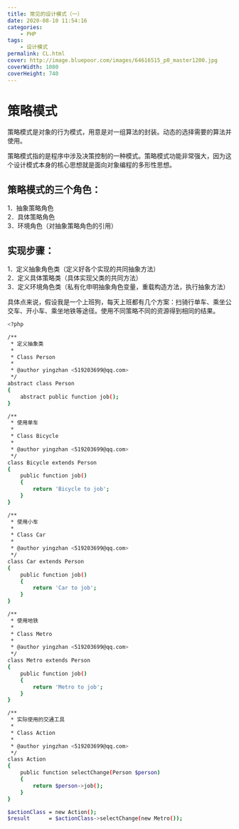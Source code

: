 ```yaml
---
title: 常见的设计模式（一）
date: 2020-08-10 11:54:16
categories:
    - PHP
tags:
    - 设计模式
permalink: CL.html
cover: http://image.bluepoor.com/images/64616515_p0_master1200.jpg
coverWidth: 1080
coverHeight: 740
---
```

# 策略模式


策略模式是对象的行为模式，用意是对一组算法的封装。动态的选择需要的算法并使用。

策略模式指的是程序中涉及决策控制的一种模式。策略模式功能非常强大，因为这个设计模式本身的核心思想就是面向对象编程的多形性思想。

<!--more-->

## 策略模式的三个角色：
1．抽象策略角色  
2．具体策略角色  
3．环境角色（对抽象策略角色的引用）

## 实现步骤：
1．定义抽象角色类（定义好各个实现的共同抽象方法）  
2．定义具体策略类（具体实现父类的共同方法）  
3．定义环境角色类（私有化申明抽象角色变量，重载构造方法，执行抽象方法）  

具体点来说，假设我是一个上班狗，每天上班都有几个方案：扫骑行单车、乘坐公交车、开小车、乘坐地铁等途径。使用不同策略不同的资源得到相同的结果。

```bash
<?php

/**
 * 定义抽象类
 *
 * Class Person
 *
 * @author yingzhan <519203699@qq.com>
 */
abstract class Person
{
    abstract public function job();
}

/**
 * 使用单车
 *
 * Class Bicycle
 *
 * @author yingzhan <519203699@qq.com>
 */
class Bicycle extends Person
{
    public function job()
    {
        return 'Bicycle to job';
    }
}

/**
 * 使用小车
 *
 * Class Car
 *
 * @author yingzhan <519203699@qq.com>
 */
class Car extends Person
{
    public function job()
    {
        return 'Car to job';
    }
}

/**
 * 使用地铁
 *
 * Class Metro
 *
 * @author yingzhan <519203699@qq.com>
 */
class Metro extends Person
{
    public function job()
    {
        return 'Metro to job';
    }
}

/**
 * 实际使用的交通工具
 *
 * Class Action
 *
 * @author yingzhan <519203699@qq.com>
 */
class Action
{
    public function selectChange(Person $person)
    {
        return $person->job();
    }
}

$actionClass = new Action();
$result      = $actionClass->selectChange(new Metro());
```